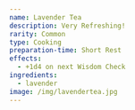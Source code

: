 ```yaml
---
name: Lavender Tea
description: Very Refreshing!
rarity: Common
type: Cooking
preparation-time: Short Rest
effects:
  - +1d4 on next Wisdom Check
ingredients:
  - lavender
image: /img/lavendertea.jpg
---
```

